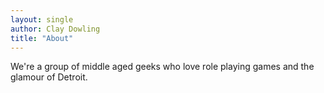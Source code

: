 ```yaml
---
layout: single
author: Clay Dowling
title: "About"
---
```


We're a group of middle aged geeks who love role playing games and the glamour of Detroit.
